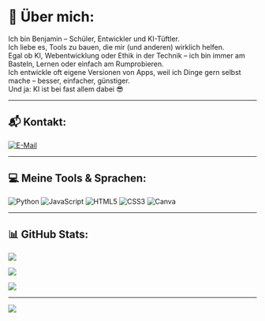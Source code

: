 # 👋 Über mich:

Ich bin Benjamin – Schüler, Entwickler und KI-Tüftler.  
Ich liebe es, Tools zu bauen, die mir (und anderen) wirklich helfen.  
Egal ob KI, Webentwicklung oder Ethik in der Technik – ich bin immer am Basteln, Lernen oder einfach am Rumprobieren.  
Ich entwickle oft eigene Versionen von Apps, weil ich Dinge gern selbst mache – besser, einfacher, günstiger.  
Und ja: KI ist bei fast allem dabei 😎

---

## 📬 Kontakt:
[![E-Mail](https://img.shields.io/badge/E--Mail-D14836?logo=gmail&logoColor=white)](mailto:beckerbenjamin2010@gmail.com)

---

## 💻 Meine Tools & Sprachen:
![Python](https://img.shields.io/badge/python-3670A0?style=flat&logo=python&logoColor=ffdd54)
![JavaScript](https://img.shields.io/badge/javascript-%23323330.svg?style=flat&logo=javascript&logoColor=%23F7DF1E)
![HTML5](https://img.shields.io/badge/html5-%23E34F26.svg?style=flat&logo=html5&logoColor=white)
![CSS3](https://img.shields.io/badge/css3-%231572B6.svg?style=flat&logo=css3&logoColor=white)
![Canva](https://img.shields.io/badge/Canva-%2300C4CC.svg?style=flat&logo=Canva&logoColor=white)

---

## 📊 GitHub Stats:

![](https://github-readme-stats.vercel.app/api?username=017pixel&theme=dark&hide_border=false&include_all_commits=true&count_private=true)

![](https://nirzak-streak-stats.vercel.app/?user=017pixel&theme=dark&hide_border=false)

![](https://github-readme-stats.vercel.app/api/top-langs/?username=017pixel&theme=dark&hide_border=false&include_all_commits=true&count_private=true&layout=compact)

---

[![](https://visitcount.itsvg.in/api?id=017pixel&icon=0&color=0)](https://visitcount.itsvg.in)

<!-- Erstellt mit ❤️ und ein bisschen KI -->
